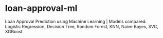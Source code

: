 # loan-approval-ml
Loan Approval Prediction using Machine Learning | Models compared: Logistic Regression, Decision Tree, Random Forest, KNN, Naive Bayes, SVC, XGBoost
